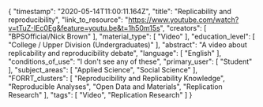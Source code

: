 {
    "timestamp": "2020-05-14T11:00:11.164Z",
    "title": "Replicability and reproducibility",
    "link_to_resource": "https://www.youtube.com/watch?v=tTuZ-IEc0Eg&feature=youtu.be&t=1h50m15s",
    "creators": [
        "BPSOfficial/Nick Brown"
    ],
    "material_type": [
        "Video"
    ],
    "education_level": [
        "College / Upper Division (Undergraduates)"
    ],
    "abstract": "A video about replicability and reproducibility debate",
    "language": [
        "English"
    ],
    "conditions_of_use": "I don't see any of these",
    "primary_user": [
        "Student"
    ],
    "subject_areas": [
        "Applied Science",
        "Social Science"
    ],
    "FORRT_clusters": [
        "Reproducibility and Replicability Knowledge",
        "Reproducible Analyses",
        "Open Data and Materials",
        "Replication Research"
    ],
    "tags": [
        "Video",
        "Replication Research"
    ]
}